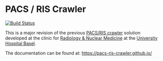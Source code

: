 # PACS / RIS Crawler
[![Build Status](https://travis-ci.org/pacs-ris-crawler/pacs-ris-crawler.svg?branch=master)](https://travis-ci.org/pacs-ris-crawler/pacs-ris-crawler)

This is a major revision of the previous [PACS/RIS crawler](https://github.com/joshy/meta/) 
solution developed at the clinic for 
[Radiology & Nuclear Medicine](https://www.unispital-basel.ch/en/ueber-uns/bereiche/medizinische-querschnittsfunktionen/kliniken-institute-abteilungen/radiology-department/kliniken-institute/radiology-nuclear-medicine-clinic/) 
at the  [University Hospital Basel](https://www.unispital-basel.ch/en/).

The documentation can be found at: https://pacs-ris-crawler.github.io/